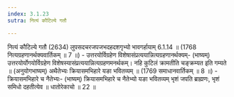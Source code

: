 ```yaml
---
index: 3.1.23
sutra: नित्यं कौटिल्ये गतौ

---
```

नित्यं कौटिल्ये गतौ (2634) लुपसदचरजपजभदहदशगृभ्यो भावगर्हायाम् 6.1.14 ॥ (1768 नित्यग्रहणानर्थक्यवार्तिकम् ॥ 7 ॥) - उत्तरयोर्विग्रहेण विशेषासंप्रत्ययान्नित्यग्रहणानर्थक्यम्- (भाष्यम्) उत्तरयोर्योगयोर्विग्रहेण विशेषस्यासंप्रत्ययान्नित्यग्रहणमनर्थकम्। नहि कुटिलं क्रामतीति चङ्क्रम्यत इति गम्यते ॥ (अनुयोगभाष्यम्) अथैतेभ्यः क्रियासमभिहारे यङा भवितव्यम् ॥ (1769 समाधानवार्तिकम् ॥ 8 ॥) - क्रियासमभिहारे च नैतेभ्यः- (भाष्यम्) क्रियासमभिहारे च नैतेभ्यो यङा भवितव्यम् भृशं जपति ब्राह्मणः, भृशं समिधो दहतीत्येव ॥ धातोरेकाचो ॥ 22 ॥